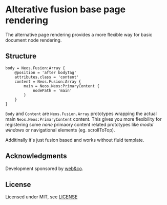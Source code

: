 # Alterative fusion base page rendering
The alternative page rendering provides a more flexible way for basic document node rendering.

Structure
---------
```
body = Neos.Fusion:Array {
    @position = 'after bodyTag'
    attributes.class = 'content'
    content = Neos.Fusion:Array {
        main = Neos.Neos:PrimaryContent {
            nodePath = 'main'
        }
    }
}
```

`Body` and `Content` are `Neos.Fusion.Array` prototypes wrapping the actual main `Neos.Neos:PrimaryContent` content. This gives you more flexibility for registering some *none* primaory content related prototypes like *modal windows* or navigational elements (eg. scrollToTop).

Additinally it's just fusion based and works without fluid template.

Acknowledgments
---------------
Development sponsored by [web&co](http://webandco.com).

License
----------
Licensed under MIT, see [LICENSE](LICENSE)